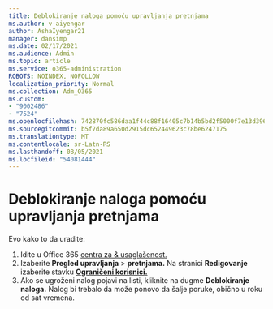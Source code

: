 ```yaml
---
title: Deblokiranje naloga pomoću upravljanja pretnjama
ms.author: v-aiyengar
author: AshaIyengar21
manager: dansimp
ms.date: 02/17/2021
ms.audience: Admin
ms.topic: article
ms.service: o365-administration
ROBOTS: NOINDEX, NOFOLLOW
localization_priority: Normal
ms.collection: Adm_O365
ms.custom:
- "9002486"
- "7524"
ms.openlocfilehash: 742870fc586daa1f44c88f16405c7b14b5bd2f5000f7e13d396ad6d43829acbd
ms.sourcegitcommit: b5f7da89a650d2915dc652449623c78be6247175
ms.translationtype: MT
ms.contentlocale: sr-Latn-RS
ms.lasthandoff: 08/05/2021
ms.locfileid: "54081444"
---
```

# <a name="unblock-an-account-by-using-threat-management"></a>Deblokiranje naloga pomoću upravljanja pretnjama

Evo kako to da uradite: 

1. Idite u Office 365 [centra za & usaglašenost.](https://go.microsoft.com/fwlink/p/?linkid=2077143)
1. Izaberite **Pregled upravljanja**  >  **pretnjama.** Na stranici **Redigovanje** izaberite stavku **[Ograničeni korisnici.](https://go.microsoft.com/fwlink/?linkid=2103514)**
1. Ako se ugroženi nalog pojavi na listi, kliknite na dugme **Deblokiranje naloga.** Nalog bi trebalo da može ponovo da šalje poruke, obično u roku od sat vremena.